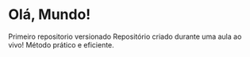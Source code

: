 # Olá, Mundo!
 Primeiro repositorio versionado
 Repositório criado durante uma aula ao vivo!
 Método prático e eficiente.
